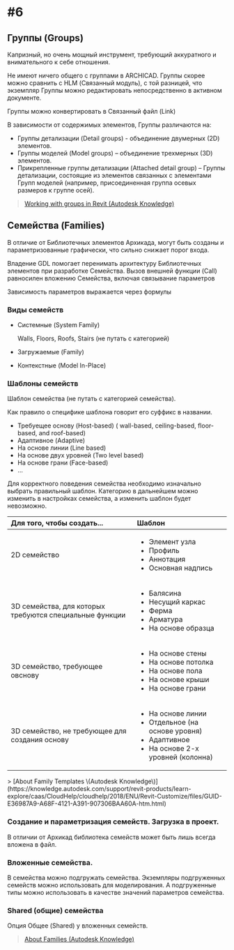 # \#6

## Группы \(Groups\)

Капризный, но очень мощный инструмент, требующий аккуратного и внимательного к себе отношения.

Не имеют ничего общего с группами в ARCHICAD. Группы скорее можно сравнить с HLM \(Связанный модуль\), с той разницей, что экземпляр Группы можно редактировать непосредственно в активном документе.

Группы можно конвертировать в Связанный файл \(Link\)

В зависимости от содержимых элементов, Группы различаются на:

* Группы детализации \(Detail groups\) - объединение двумерных \(2D\) элементов.
* Группы моделей \(Model groups\) – объединение трехмерных \(3D\) элементов.
* Прикрепленные группы детализации \(Attached detail group\) – Группы детализации, состоящие из элементов связанных с элементами Групп моделей \(например, присоединенная группа осевых размеров к группе осей\).

> [Working with groups in Revit \(Autodesk Knowledge\)](https://knowledge.autodesk.com/support/revit-products/learn-explore/caas/sfdcarticles/sfdcarticles/Working-with-groups.html)

## Семейства \(Families\)

В отличие от Библиотечных элементов Архикада, могут быть созданы и параметризованные графически, что сильно снижает порог входа.

Владение GDL помогает перенимать архитектуру Библиотечных элементов при разработке Семейства. Вызов внешней функции \(Call\) равносилен вложению Семейства, включая связывание параметров

Зависимость параметров выражается через формулы

### Виды семейств

* Системные \(System Family\)

  Walls, Floors, Roofs, Stairs \(не путать с категорией\)

* Загружаемые \(Family\)
* Контекстные \(Model In-Place\)

### Шаблоны семейств

Шаблон семейства \(не путать с категорией семейства\).

Как правило о специфике шаблона говорит его суффикс в названии.

* Требуещее основу \(Host-based\) \( wall-based, ceiling-based, floor-based, and roof-based\)
* Адаптивное \(Adaptive\)
* На основе линии \(Line based\)
* На основе двух уровней \(Two level based\)
* На основе грани \(Face-based\)
* ...

Для корректного поведения семейства необходимо изначально выбрать правильный шаблон. Категорию в дальнейшем можно изменить в настройках семейства, а изменить шаблон будет невозможно.

<table>
  <thead>
    <tr>
      <th style="text-align:left">Для того, чтобы создать...</th>
      <th style="text-align:left">Шаблон</th>
    </tr>
  </thead>
  <tbody>
    <tr>
      <td style="text-align:left">2D семейство</td>
      <td style="text-align:left">
        <ul>
          <li>Элемент узла</li>
          <li>Профиль</li>
          <li>Аннотация</li>
          <li>Основная надпись</li>
        </ul>
      </td>
    </tr>
    <tr>
      <td style="text-align:left">3D семейства, для которых требуются специальные функции</td>
      <td style="text-align:left">
        <ul>
          <li>Балясина</li>
          <li>Несущий каркас</li>
          <li>Ферма</li>
          <li>Арматура</li>
          <li>На основе образца</li>
        </ul>
      </td>
    </tr>
    <tr>
      <td style="text-align:left">3D семейство, требующее овснову</td>
      <td style="text-align:left">
        <ul>
          <li>На основе стены</li>
          <li>На основе потолка</li>
          <li>На основе пола</li>
          <li>На основе крыши</li>
          <li>На основе грани</li>
        </ul>
      </td>
    </tr>
    <tr>
      <td style="text-align:left">3D семейство, не требующее для создания основу</td>
      <td style="text-align:left">
        <ul>
          <li>На основе линии</li>
          <li>Отдельное (на основе уровня)</li>
          <li>Адаптивное</li>
          <li>На основе 2-х уровней (колонна)</li>
        </ul>
      </td>
    </tr>
  </tbody>
</table>> [About Family Templates \(Autodesk Knowledge\)](https://knowledge.autodesk.com/support/revit-products/learn-explore/caas/CloudHelp/cloudhelp/2018/ENU/Revit-Customize/files/GUID-E36987A9-A68F-4121-A391-907306BAA60A-htm.html)

### Создание и параметризация семейств. Загрузка в проект.

В отличии от Архикад библиотека семейств может быть лишь всегда вложена в файл.

### Вложенные семейства.

В семейства можно подгружать семейства. Экземпляры подгруженных семейств можно использовать для моделирования. А подгруженные типы можно использовать в качестве значений параметров семейства.

### Shared \(общие\) семейства

Опция Общее \(Shared\) у вложенных семейств.

> [About Families \(Autodesk Knowledge\)](https://knowledge.autodesk.com/support/revit-products/learn-explore/caas/CloudHelp/cloudhelp/2016/ENU/Revit-Model/files/GUID-6DDC1D52-E847-4835-8F9A-466531E5FD29-htm.html)

